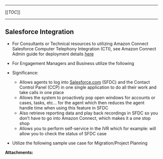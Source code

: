   

  

|    |    |    |    |
| --- | --- | --- | --- |

  

* * *

[[_TOC_]]

* * *

Salesforce Integration
----------------------

*   For Consultants or Technical resources to utilizing Amazon Connect Salesforce Computer Telephony Integration (CTI), see Amazon Connect Admin guide for deployment details [here](https://docs.aws.amazon.com/connect/latest/adminguide/salesforce-integration.html)
*   For Engagement Managers and Business utilize the following
*   Significance:
    
    *   Allows agents to log into [Salesforce.com](http://Salesforce.com) (SFDC) and the Contact Control Panel (CCP) in one single application to do all their work and take calls in one place
    *   Allows the system to proactively pop open windows for accounts or cases, tasks, etc… for the agent which then reduces the agent handle time when using this feature in SFDC
    *   Also retrieve reporting data and play back recordings in SFDC so you don’t have to go into Amazon Connect, which makes it a one stop shop
    *   Allows you to perform self-service in the IVR which for example: will allow you to check the status of SFDC case
*   Utilize the following sample use case for Migration/Project Planning

 **Attachments:** 

